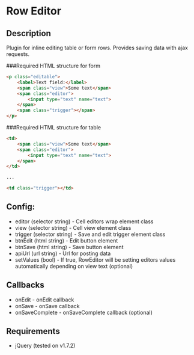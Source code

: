 Row Editor
==========

## Description

Plugin for inline editing table or form rows. Provides saving data with ajax requests.

###Required HTML structure for form
````html
<p class="editable">
    <label>Text field:</label>
    <span class="view">Some text</span>
    <span class="editor">
        <input type="text" name="text">
    </span>
    <span class="trigger"></span>
</p>
````

###Required HTML structure for table
````html
<td>
    <span class="view">Some text</span>
    <span class="editor">
        <input type="text" name="text">
    </span>
</td>

...

<td class="trigger"></td>
````

## Config:

* editor (selector string) - Cell editors wrap element class
* view (selector string) - Cell view element class
* trigger (selector string) - Save and edit trigger element class
* btnEdit (html string) - Edit button element
* btnSave (html string) - Save button element
* apiUrl (url string) - Url for posting data
* setValues (bool) - If true, RowEditor will be setting editors values automatically depending on view text (optional)

## Callbacks

* onEdit - onEdit callback
* onSave - onSave callback
* onSaveComplete - onSaveComplete callback (optional)

## Requirements

* jQuery (tested on v1.7.2)